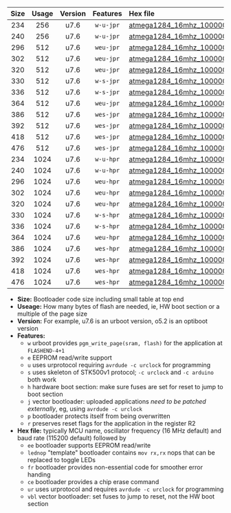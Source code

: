 |Size|Usage|Version|Features|Hex file|
|:-:|:-:|:-:|:-:|:--|
|234|256|u7.6|`w-u-jpr`|[atmega1284_16mhz_1000000bps_ur_vbl.hex](https://raw.githubusercontent.com/stefanrueger/urboot/main/atmega1284_16mhz_1000000bps_ur_vbl.hex)|
|240|256|u7.6|`w-u-jpr`|[atmega1284_16mhz_1000000bps_lednop_ur_vbl.hex](https://raw.githubusercontent.com/stefanrueger/urboot/main/atmega1284_16mhz_1000000bps_lednop_ur_vbl.hex)|
|296|512|u7.6|`weu-jpr`|[atmega1284_16mhz_1000000bps_ee_ur_vbl.hex](https://raw.githubusercontent.com/stefanrueger/urboot/main/atmega1284_16mhz_1000000bps_ee_ur_vbl.hex)|
|302|512|u7.6|`weu-jpr`|[atmega1284_16mhz_1000000bps_ee_lednop_ur_vbl.hex](https://raw.githubusercontent.com/stefanrueger/urboot/main/atmega1284_16mhz_1000000bps_ee_lednop_ur_vbl.hex)|
|320|512|u7.6|`weu-jpr`|[atmega1284_16mhz_1000000bps_ee_lednop_fr_ur_vbl.hex](https://raw.githubusercontent.com/stefanrueger/urboot/main/atmega1284_16mhz_1000000bps_ee_lednop_fr_ur_vbl.hex)|
|330|512|u7.6|`w-s-jpr`|[atmega1284_16mhz_1000000bps_vbl.hex](https://raw.githubusercontent.com/stefanrueger/urboot/main/atmega1284_16mhz_1000000bps_vbl.hex)|
|336|512|u7.6|`w-s-jpr`|[atmega1284_16mhz_1000000bps_lednop_vbl.hex](https://raw.githubusercontent.com/stefanrueger/urboot/main/atmega1284_16mhz_1000000bps_lednop_vbl.hex)|
|364|512|u7.6|`weu-jpr`|[atmega1284_16mhz_1000000bps_ee_lednop_fr_ce_ur_vbl.hex](https://raw.githubusercontent.com/stefanrueger/urboot/main/atmega1284_16mhz_1000000bps_ee_lednop_fr_ce_ur_vbl.hex)|
|386|512|u7.6|`wes-jpr`|[atmega1284_16mhz_1000000bps_ee_vbl.hex](https://raw.githubusercontent.com/stefanrueger/urboot/main/atmega1284_16mhz_1000000bps_ee_vbl.hex)|
|392|512|u7.6|`wes-jpr`|[atmega1284_16mhz_1000000bps_ee_lednop_vbl.hex](https://raw.githubusercontent.com/stefanrueger/urboot/main/atmega1284_16mhz_1000000bps_ee_lednop_vbl.hex)|
|418|512|u7.6|`wes-jpr`|[atmega1284_16mhz_1000000bps_ee_lednop_fr_vbl.hex](https://raw.githubusercontent.com/stefanrueger/urboot/main/atmega1284_16mhz_1000000bps_ee_lednop_fr_vbl.hex)|
|476|512|u7.6|`wes-jpr`|[atmega1284_16mhz_1000000bps_ee_lednop_fr_ce_vbl.hex](https://raw.githubusercontent.com/stefanrueger/urboot/main/atmega1284_16mhz_1000000bps_ee_lednop_fr_ce_vbl.hex)|
|234|1024|u7.6|`w-u-hpr`|[atmega1284_16mhz_1000000bps_ur.hex](https://raw.githubusercontent.com/stefanrueger/urboot/main/atmega1284_16mhz_1000000bps_ur.hex)|
|240|1024|u7.6|`w-u-hpr`|[atmega1284_16mhz_1000000bps_lednop_ur.hex](https://raw.githubusercontent.com/stefanrueger/urboot/main/atmega1284_16mhz_1000000bps_lednop_ur.hex)|
|296|1024|u7.6|`weu-hpr`|[atmega1284_16mhz_1000000bps_ee_ur.hex](https://raw.githubusercontent.com/stefanrueger/urboot/main/atmega1284_16mhz_1000000bps_ee_ur.hex)|
|302|1024|u7.6|`weu-hpr`|[atmega1284_16mhz_1000000bps_ee_lednop_ur.hex](https://raw.githubusercontent.com/stefanrueger/urboot/main/atmega1284_16mhz_1000000bps_ee_lednop_ur.hex)|
|320|1024|u7.6|`weu-hpr`|[atmega1284_16mhz_1000000bps_ee_lednop_fr_ur.hex](https://raw.githubusercontent.com/stefanrueger/urboot/main/atmega1284_16mhz_1000000bps_ee_lednop_fr_ur.hex)|
|330|1024|u7.6|`w-s-hpr`|[atmega1284_16mhz_1000000bps.hex](https://raw.githubusercontent.com/stefanrueger/urboot/main/atmega1284_16mhz_1000000bps.hex)|
|336|1024|u7.6|`w-s-hpr`|[atmega1284_16mhz_1000000bps_lednop.hex](https://raw.githubusercontent.com/stefanrueger/urboot/main/atmega1284_16mhz_1000000bps_lednop.hex)|
|364|1024|u7.6|`weu-hpr`|[atmega1284_16mhz_1000000bps_ee_lednop_fr_ce_ur.hex](https://raw.githubusercontent.com/stefanrueger/urboot/main/atmega1284_16mhz_1000000bps_ee_lednop_fr_ce_ur.hex)|
|386|1024|u7.6|`wes-hpr`|[atmega1284_16mhz_1000000bps_ee.hex](https://raw.githubusercontent.com/stefanrueger/urboot/main/atmega1284_16mhz_1000000bps_ee.hex)|
|392|1024|u7.6|`wes-hpr`|[atmega1284_16mhz_1000000bps_ee_lednop.hex](https://raw.githubusercontent.com/stefanrueger/urboot/main/atmega1284_16mhz_1000000bps_ee_lednop.hex)|
|418|1024|u7.6|`wes-hpr`|[atmega1284_16mhz_1000000bps_ee_lednop_fr.hex](https://raw.githubusercontent.com/stefanrueger/urboot/main/atmega1284_16mhz_1000000bps_ee_lednop_fr.hex)|
|476|1024|u7.6|`wes-hpr`|[atmega1284_16mhz_1000000bps_ee_lednop_fr_ce.hex](https://raw.githubusercontent.com/stefanrueger/urboot/main/atmega1284_16mhz_1000000bps_ee_lednop_fr_ce.hex)|

- **Size:** Bootloader code size including small table at top end
- **Useage:** How many bytes of flash are needed, ie, HW boot section or a multiple of the page size
- **Version:** For example, u7.6 is an urboot version, o5.2 is an optiboot version
- **Features:**
  + `w` urboot provides `pgm_write_page(sram, flash)` for the application at `FLASHEND-4+1`
  + `e` EEPROM read/write support
  + `u` uses urprotocol requiring `avrdude -c urclock` for programming
  + `s` uses skeleton of STK500v1 protocol; `-c urclock` and `-c arduino` both work
  + `h` hardware boot section: make sure fuses are set for reset to jump to boot section
  + `j` vector bootloader: uploaded applications *need to be patched externally*, eg, using `avrdude -c urclock`
  + `p` bootloader protects itself from being overwritten
  + `r` preserves reset flags for the application in the register R2
- **Hex file:** typically MCU name, oscillator frequency (16 MHz default) and baud rate (115200 default) followed by
  + `ee` bootloader supports EEPROM read/write
  + `lednop` "template" bootloader contains `mov rx,rx` nops that can be replaced to toggle LEDs
  + `fr` bootloader provides non-essential code for smoother error handing
  + `ce` bootloader provides a chip erase command
  + `ur` uses urprotocol and requires `avrdude -c urclock` for programming
  + `vbl` vector bootloader: set fuses to jump to reset, not the HW boot section
